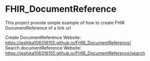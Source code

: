 # FHIR_DocumentReference
This project provide simple example of how to create FHIR DocumentReference of a link url

Create DocumentReference Website: https://jeshika106316155.github.io/FHIR_DocumentReference/ <br>
Search documentReference Website: https://jeshika106316155.github.io/FHIR_DocumentReference/search 
